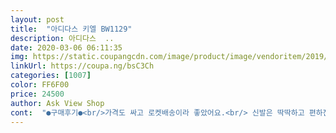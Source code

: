 ```yaml
---
layout: post 
title:  "아디다스 키엘 BW1129" 
description: 아디다스  ..
date: 2020-03-06 06:11:35 
img: https://static.coupangcdn.com/image/product/image/vendoritem/2019/03/11/4412846788/8ae70045-05a7-40fc-a6f5-e7b58b486cb1.jpg 
linkUrl: https://coupa.ng/bsC3Ch 
categories: [1007] 
color: FF6F00 
price: 24500 
author: Ask View Shop 
cont:  "●구매후기●<br/>가격도 싸고 로켓배송이라 좋았어요.<br/> 신발은 딱딱하고 편하진 않은데 디자인은 깔끔하고 기본적인 디자인이라 예뻐요.<br/> 정사이즈로 샀는데 생각보다 조금 커요 신발끈을 꽉 묶어도 윗쪽까지 고정이 잘 안되는 느낌이라 걸을때 조금 벗겨져서 위에 로고 있는 부분까지 끈을 넣어서 묶었어요.<br/> 전체적으로 싼 가격에 만족해요!<br/>그냥 귀엽게 신기엔 추천이에요.<br/> 절대 오랫동안 외부활동은 못할듯.<br/><br/>근데 이 신발이 이상한게 사이즈는 딱 맞는 것 같은데 걸으면 뒤에 헐렁거려요... <br/>.<br/> 사이즈가 안맞는건가<br/>뒷꿈치 부분이 너무 얕아서 그런 것 같기도 해요.<br/> 발을 잡아주는 느낌이 없음.<br/><br/>무튼 뮬 신는 기분임.<br/>.<br/> 아마도 신발 끈이 넘 앞에서 묶여서 발목쪽 공간이 남아서 그런 것 같기도 하고<br/>발싸이즈가 225도아니고 230도 아니고 중간 발 길이의 싸이즈라서<br/>상품평 다른고겍님들 말대루 쿠션감은 없네요<br/>앞 코 부분이 전부 캔버스 재질이라서 발가락 튀어나올까 걱정했는데 그런거 전혀 없구 귀여워요 발 작아보임<br/>요거는 220 구매했더니 잘 맞아요<br/>평소 230을 많이 구매하는편입니다 225싸이즈는 발이 많이 찡겨서 답답하더라구요<br/>평소에 240신는 발볼 넓은 사람인데 이 신발은 후기 보고 230 시켰더니 맞네요 ㅎㅎ<br/>평소엔 230이 약간 헐렁한 운동화라 끈을 좀 조여야 했죠... <br/><br/>" 
---
```

